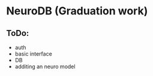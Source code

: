# NeuroDB (Graduation work)

## ToDo:

-   auth
-   basic interface
-   DB
-   additing an neuro model
